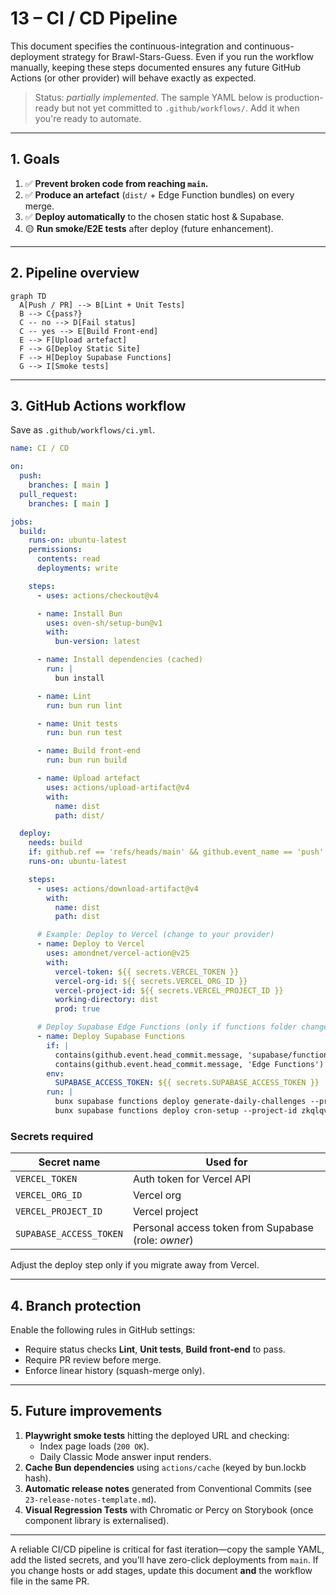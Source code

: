 # 13 – CI / CD Pipeline

This document specifies the continuous-integration and continuous-deployment
strategy for Brawl-Stars-Guess.  Even if you run the workflow manually, keeping
these steps documented ensures any future GitHub Actions (or other provider)
will behave exactly as expected.

> Status: *partially implemented*.  The sample YAML below is production-ready
> but not yet committed to `.github/workflows/`.  Add it when you're ready to
> automate.

---

## 1. Goals

1. ✅ **Prevent broken code from reaching `main`.**
2. ✅ **Produce an artefact** (`dist/` + Edge Function bundles) on every merge.
3. ✅ **Deploy automatically** to the chosen static host & Supabase.
4. 🟡 **Run smoke/E2E tests** after deploy (future enhancement).

---

## 2. Pipeline overview

```mermaid
graph TD
  A[Push / PR] --> B[Lint + Unit Tests]
  B --> C{pass?}
  C -- no --> D[Fail status]
  C -- yes --> E[Build Front-end]
  E --> F[Upload artefact]
  F --> G[Deploy Static Site]
  F --> H[Deploy Supabase Functions]
  G --> I[Smoke tests]  
```

---

## 3. GitHub Actions workflow

Save as `.github/workflows/ci.yml`.

```yaml
name: CI / CD

on:
  push:
    branches: [ main ]
  pull_request:
    branches: [ main ]

jobs:
  build:
    runs-on: ubuntu-latest
    permissions:
      contents: read
      deployments: write

    steps:
      - uses: actions/checkout@v4

      - name: Install Bun
        uses: oven-sh/setup-bun@v1
        with:
          bun-version: latest

      - name: Install dependencies (cached)
        run: |
          bun install

      - name: Lint
        run: bun run lint

      - name: Unit tests
        run: bun run test

      - name: Build front-end
        run: bun run build

      - name: Upload artefact
        uses: actions/upload-artifact@v4
        with:
          name: dist
          path: dist/

  deploy:
    needs: build
    if: github.ref == 'refs/heads/main' && github.event_name == 'push'
    runs-on: ubuntu-latest

    steps:
      - uses: actions/download-artifact@v4
        with:
          name: dist
          path: dist

      # Example: Deploy to Vercel (change to your provider)
      - name: Deploy to Vercel
        uses: amondnet/vercel-action@v25
        with:
          vercel-token: ${{ secrets.VERCEL_TOKEN }}
          vercel-org-id: ${{ secrets.VERCEL_ORG_ID }}
          vercel-project-id: ${{ secrets.VERCEL_PROJECT_ID }}
          working-directory: dist
          prod: true

      # Deploy Supabase Edge Functions (only if functions folder changed)
      - name: Deploy Supabase Functions
        if: |
          contains(github.event.head_commit.message, 'supabase/functions') ||
          contains(github.event.head_commit.message, 'Edge Functions')
        env:
          SUPABASE_ACCESS_TOKEN: ${{ secrets.SUPABASE_ACCESS_TOKEN }}
        run: |
          bunx supabase functions deploy generate-daily-challenges --project-id zkqlqveltfxvelxzyyik
          bunx supabase functions deploy cron-setup --project-id zkqlqveltfxvelxzyyik
```

### Secrets required

| Secret name              | Used for                       |
| ------------------------ | ------------------------------ |
| `VERCEL_TOKEN`           | Auth token for Vercel API      |
| `VERCEL_ORG_ID`          | Vercel org                     |
| `VERCEL_PROJECT_ID`      | Vercel project                 |
| `SUPABASE_ACCESS_TOKEN`  | Personal access token from Supabase (role: *owner*) |

Adjust the deploy step only if you migrate away from Vercel.

---

## 4. Branch protection

Enable the following rules in GitHub settings:

* Require status checks **Lint**, **Unit tests**, **Build front-end** to pass.
* Require PR review before merge.
* Enforce linear history (squash-merge only).

---

## 5. Future improvements

1. **Playwright smoke tests** hitting the deployed URL and checking:
   * Index page loads (`200 OK`).
   * Daily Classic Mode answer input renders.
2. **Cache Bun dependencies** using `actions/cache` (keyed by bun.lockb hash).
3. **Automatic release notes** generated from Conventional Commits (see
   `23-release-notes-template.md`).
4. **Visual Regression Tests** with Chromatic or Percy on Storybook (once
   component library is externalised).

---

A reliable CI/CD pipeline is critical for fast iteration—copy the sample YAML,
add the listed secrets, and you'll have zero-click deployments from `main`.  If
you change hosts or add stages, update this document **and** the workflow file
in the same PR. 